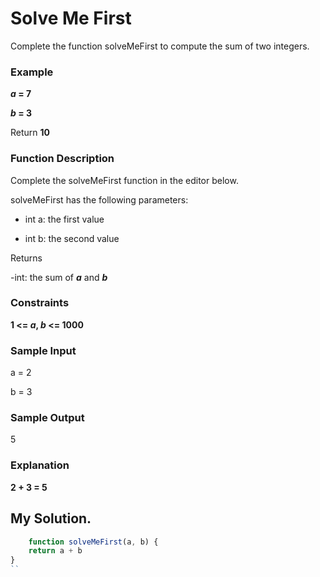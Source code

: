 # Solve Me First

Complete the function solveMeFirst to compute the sum of two integers.

### Example

**_a_ = 7**

**_b_ = 3**

Return **10**
 
### Function Description

Complete the solveMeFirst function in the editor below.

solveMeFirst has the following parameters:

* int a: the first value

* int b: the second value

Returns

-int: the sum of **_a_** and **_b_**

### Constraints

**1 <= _a_, _b_ <= 1000**


### Sample Input
a = 2

b = 3

### Sample Output
5

### Explanation
**2 + 3 = 5**

##  My Solution.

```javascript
    function solveMeFirst(a, b) {
    return a + b 
}
``